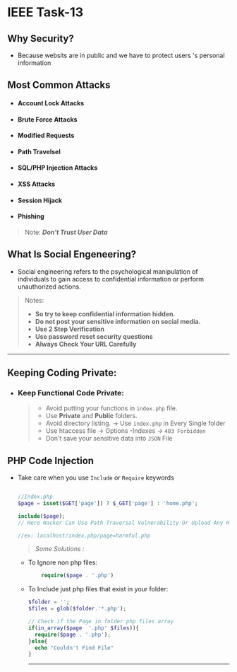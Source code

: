 # IEEE Task-13

## Why Security?

- Because websits are in public and we have to protect users 's personal information

## Most Common Attacks

- #### Account Lock Attacks
- #### Brute Force Attacks
- #### Modified Requests
- #### Path Travelsel
- #### SQL/PHP Injection Attacks
- #### XSS Attacks
- #### Session Hijack
- #### Phishing

> Note: **_Don't Trust User Data_**

## What Is Social Engeneering?

- Social engineering refers to the psychological manipulation of individuals to gain access to confidential information or perform unauthorized actions.

> Notes:
> <br>
>
> - **So try to keep confidential information hidden.**
> - **Do not post your sensitive information on social media.**
> - **Use 2 Step Verification**
> - **Use password reset security questions**
> - **Always Check Your URL Carefully**

<hr>

## Keeping Coding Private:

- ### Keep Functional Code Private:

  > - Avoid putting your functions in `index.php` file.
  > - Use **Private** and **Public** folders.
  > - Avoid directory listing. -> Use `index.php` in Every Single folder
  > - Use htaccess file -> Options -Indexes -> `403 Forbidden`
  > - Don't save your sensitive data into `JSON` File

## PHP Code Injection

- Take care when you use `Include` or `Require` keywords

  ```php

  //Index.php
  $page = isset($GET['page']) ? $_GET['page'] : 'home.php';

  include($page);
  // Here Hacker Can Use Path Traversal Vulnerability Or Upload Any Harmful Files, .etc

  //ex: localhost/index.php/page=harmful.php

  ```

  > _Some Solutions :_

  - To Ignore non php files:
    ```php
        require($page . '.php')
    ```
  - To Include just php files that exist in your folder:

    ```php
    $folder = '';
    $files = glob($folder.'*.php');

    // Check if the Page in folder php files array
    if(in_array($page  '.php' $files)){
      require($page . '.php');
    }else{
      echo "Couldn't Find File"
    }
    ```

    <hr>

    

